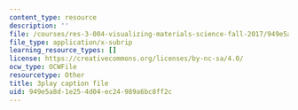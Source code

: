 ```yaml
---
content_type: resource
description: ''
file: /courses/res-3-004-visualizing-materials-science-fall-2017/949e5a8d1e254d04ec24989a6bc8ff2c_80hnG8EH5tA.srt
file_type: application/x-subrip
learning_resource_types: []
license: https://creativecommons.org/licenses/by-nc-sa/4.0/
ocw_type: OCWFile
resourcetype: Other
title: 3play caption file
uid: 949e5a8d-1e25-4d04-ec24-989a6bc8ff2c
---
```

